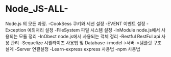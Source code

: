 # Node_JS-ALL-
Node.js 의 모든 과정. 
-CookSess 쿠키와 세션 설정
-EVENT 이벤트 설정 
-Exception 예외처리 설정
-FileSystem 파일 시스템 설정
-InModule node.js에서 사용되는 모듈 정리 
-InObect node.js에서 사용되는 객체 정리 
-Restful RestFul api 사용 관리 
-Sequelize 시퀄라이즈 사용법 및 Database->model->서버->템플릿 구조 설계
-Server 연결설정 
-Learn-express express 사용법 
-npm 사용법 
